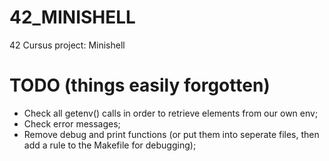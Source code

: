 # 42_MINISHELL
42 Cursus project: Minishell

# TODO (things easily forgotten)
- Check all getenv() calls in order to retrieve elements from our own env;
- Check error messages;
- Remove debug and print functions (or put them into seperate files, then add a rule to the Makefile for debugging);
